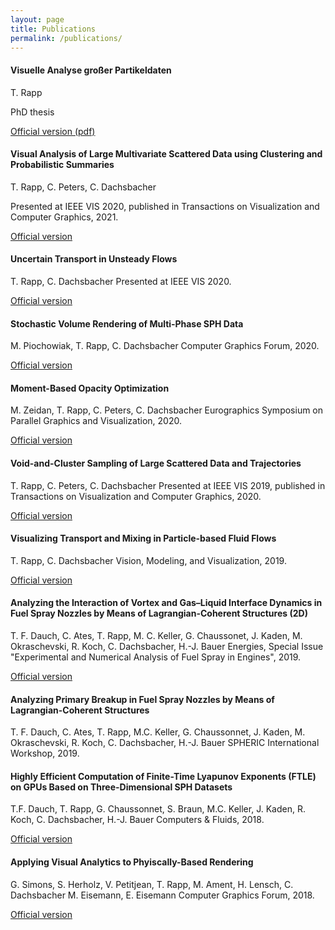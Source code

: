 ```yaml
---
layout: page
title: Publications
permalink: /publications/
---
```


#### Visuelle Analyse großer Partikeldaten

T. Rapp

PhD thesis

[Official version (pdf)](https://publikationen.bibliothek.kit.edu/1000131767/111311601)


#### Visual Analysis of Large Multivariate Scattered Data using Clustering and Probabilistic Summaries

T. Rapp, C. Peters, C. Dachsbacher

Presented at IEEE VIS 2020, published in Transactions on Visualization and Computer Graphics, 2021.

[Official version](https://doi.org/10.1109/TVCG.2020.3030379)


#### Uncertain Transport in Unsteady Flows

T. Rapp, C. Dachsbacher
Presented at IEEE VIS 2020.

[Official version](https://doi.org/10.1109/VIS47514.2020.00010)

#### Stochastic Volume Rendering of Multi‐Phase SPH Data

M. Piochowiak, T. Rapp, C. Dachsbacher
Computer Graphics Forum, 2020.

[Official version](https://doi.org/doi:10.1111/cgf.14121)


#### Moment-Based Opacity Optimization

M. Zeidan, T. Rapp, C. Peters, C. Dachsbacher
Eurographics Symposium on Parallel Graphics and Visualization, 2020.

[Official version](https://doi.org/10.2312/pgv.20201072)

#### Void-and-Cluster Sampling of Large Scattered Data and Trajectories

T. Rapp, C. Peters, C. Dachsbacher
Presented at IEEE VIS 2019, published in Transactions on Visualization and Computer Graphics, 2020.

[Official version](https://doi.org/10.1109/TVCG.2019.2934335)


#### Visualizing Transport and Mixing in Particle-based Fluid Flows

T. Rapp, C. Dachsbacher
Vision, Modeling, and Visualization, 2019.

[Official version](https://doi.org/10.2312/vmv.20191330)


#### Analyzing the Interaction of Vortex and Gas–Liquid Interface Dynamics in Fuel Spray Nozzles by Means of Lagrangian-Coherent Structures (2D)

T. F. Dauch, C. Ates, T. Rapp, M. C. Keller, G. Chaussonet, J. Kaden, M. Okraschevski, R. Koch, C. Dachsbacher, H.-J. Bauer
Energies, Special Issue "Experimental and Numerical Analysis of Fuel Spray in Engines", 2019.

[Official version](https://www.mdpi.com/490348)


#### Analyzing Primary Breakup in Fuel Spray Nozzles by Means of Lagrangian-Coherent Structures

T. F. Dauch, C. Ates, T. Rapp, M.C. Keller, G. Chaussonnet, J. Kaden, M. Okraschevski, R. Koch, C. Dachsbacher, H.-J. Bauer
SPHERIC International Workshop, 2019.


#### Highly Efficient Computation of Finite-Time Lyapunov Exponents (FTLE) on GPUs Based on Three-Dimensional SPH Datasets

T.F. Dauch, T. Rapp, G. Chaussonnet, S. Braun, M.C. Keller, J. Kaden, R. Koch, C. Dachsbacher, H.-J. Bauer
Computers & Fluids, 2018.

[Official version](https://www.sciencedirect.com/science/article/pii/S0045793018304183)


#### Applying Visual Analytics to Phyiscally-Based Rendering

G. Simons, S. Herholz, V. Petitjean, T. Rapp, M. Ament, H. Lensch, C. Dachsbacher M. Eisemann, E. Eisemann
Computer Graphics Forum, 2018.

[Official version](https://doi.org/10.1111/cgf.13452)

